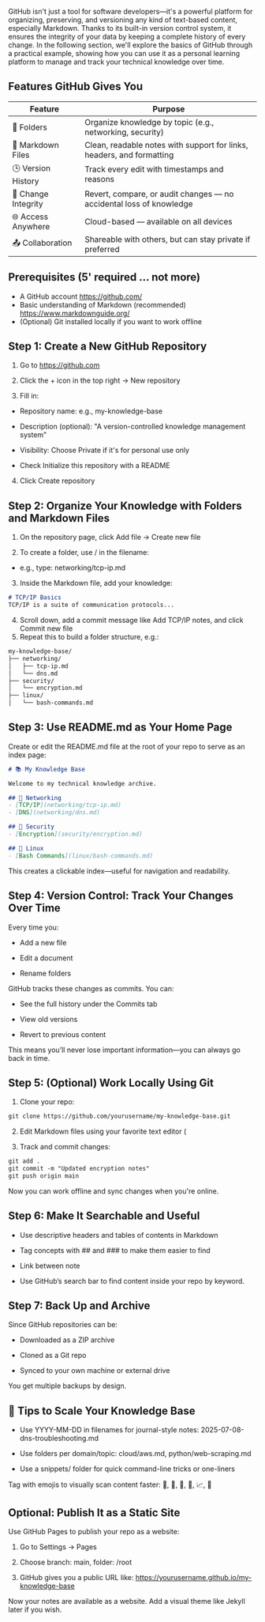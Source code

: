 GitHub isn't just a tool for software developers—it's a powerful platform for organizing, preserving, and versioning any kind of text-based content, especially Markdown. Thanks to its built-in version control system, it ensures the integrity of your data by keeping a complete history of every change. In the following section, we'll explore the basics of GitHub through a practical example, showing how you can use it as a personal learning platform to manage and track your technical knowledge over time.

## Features GitHub Gives You ##
| Feature           | Purpose                                                   |
|-------------------|-----------------------------------------------------------|
| 📂 Folders        | Organize knowledge by topic (e.g., networking, security)  |
| 📝 Markdown Files | Clean, readable notes with support for links, headers, and formatting |
| 🕒 Version History| Track every edit with timestamps and reasons              |
| 🧪 Change Integrity| Revert, compare, or audit changes — no accidental loss of knowledge |
| 🌐 Access Anywhere | Cloud-based — available on all devices                     |
| 📤 Collaboration  | Shareable with others, but can stay private if preferred  |


## Prerequisites (5' required ... not more) ##
- A GitHub account https://github.com/
- Basic understanding of Markdown (recommended) https://www.markdownguide.org/
- (Optional) Git installed locally if you want to work offline

## Step 1: Create a New GitHub Repository ##
1. Go to https://github.com

2. Click the + icon in the top right → New repository

3. Fill in:

- Repository name: e.g., my-knowledge-base

- Description (optional): "A version-controlled knowledge management system"

- Visibility: Choose Private if it's for personal use only

- Check Initialize this repository with a README

4. Click Create repository

## Step 2: Organize Your Knowledge with Folders and Markdown Files ##
1. On the repository page, click Add file → Create new file

2. To create a folder, use / in the filename:

- e.g., type: networking/tcp-ip.md

3. Inside the Markdown file, add your knowledge:

```md
# TCP/IP Basics
TCP/IP is a suite of communication protocols...
```

4. Scroll down, add a commit message like Add TCP/IP notes, and click Commit new file
5. Repeat this to build a folder structure, e.g.:
```md
my-knowledge-base/
├── networking/
│   ├── tcp-ip.md
│   └── dns.md
├── security/
│   └── encryption.md
├── linux/
│   └── bash-commands.md
```

## Step 3: Use README.md as Your Home Page ##
Create or edit the README.md file at the root of your repo to serve as an index page:
```md
# 📚 My Knowledge Base

Welcome to my technical knowledge archive.

## 📡 Networking
- [TCP/IP](networking/tcp-ip.md)
- [DNS](networking/dns.md)

## 🔐 Security
- [Encryption](security/encryption.md)

## 🐧 Linux
- [Bash Commands](linux/bash-commands.md)


```
This creates a clickable index—useful for navigation and readability.

## Step 4: Version Control: Track Your Changes Over Time ##
Every time you:

- Add a new file

- Edit a document

- Rename folders

GitHub tracks these changes as commits. You can:

- See the full history under the Commits tab

- View old versions

- Revert to previous content

This means you’ll never lose important information—you can always go back in time.

## Step 5: (Optional) Work Locally Using Git ##
1. Clone your repo:
```md
git clone https://github.com/yourusername/my-knowledge-base.git
```
2. Edit Markdown files using your favorite text editor (

3. Track and commit changes:

```md
git add .
git commit -m "Updated encryption notes"
git push origin main
```

Now you can work offline and sync changes when you're online.

## Step 6: Make It Searchable and Useful ##
- Use descriptive headers and tables of contents in Markdown

- Tag concepts with ## and ### to make them easier to find

- Link between note

- Use GitHub’s search bar to find content inside your repo by keyword.

## Step 7: Back Up and Archive ##

Since GitHub repositories can be:

- Downloaded as a ZIP archive

- Cloned as a Git repo

- Synced to your own machine or external drive

You get multiple backups by design.

## 🧩 Tips to Scale Your Knowledge Base ##
- Use YYYY-MM-DD in filenames for journal-style notes: 2025-07-08-dns-troubleshooting.md

- Use folders per domain/topic: cloud/aws.md, python/web-scraping.md

- Use a snippets/ folder for quick command-line tricks or one-liners

Tag with emojis to visually scan content faster:
🔐, 🐧, 📡, 🧪, 📈, 🧠

## Optional: Publish It as a Static Site ##
Use GitHub Pages to publish your repo as a website:

1. Go to Settings → Pages

2. Choose branch: main, folder: /root

3. GitHub gives you a public URL like:
https://yourusername.github.io/my-knowledge-base

Now your notes are available as a website. Add a visual theme like Jekyll later if you wish.
  

